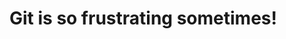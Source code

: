 <!DOCTYPE html>
<html>
<head>
	<title>Hello Coursera!</title>
</head>
<body>
<h1> Git is so frustrating sometimes!</h1>

</body>
</html>
